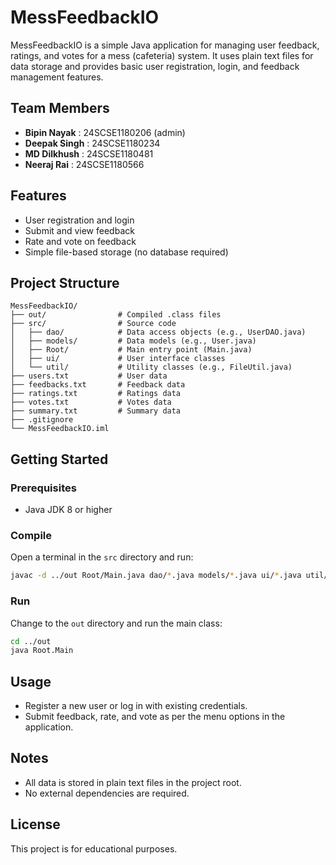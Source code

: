 # MessFeedbackIO

MessFeedbackIO is a simple Java application for managing user feedback, ratings, and votes for a mess (cafeteria) system. It uses plain text files for data storage and provides basic user registration, login, and feedback management features.

## Team Members

- **Bipin Nayak** : 24SCSE1180206 (admin)
- **Deepak Singh** : 24SCSE1180234
- **MD Dilkhush** : 24SCSE1180481
- **Neeraj Rai** : 24SCSE1180566

## Features

- User registration and login
- Submit and view feedback
- Rate and vote on feedback
- Simple file-based storage (no database required)

## Project Structure

```
MessFeedbackIO/
├── out/                # Compiled .class files
├── src/                # Source code
│   ├── dao/            # Data access objects (e.g., UserDAO.java)
│   ├── models/         # Data models (e.g., User.java)
│   ├── Root/           # Main entry point (Main.java)
│   ├── ui/             # User interface classes
│   └── util/           # Utility classes (e.g., FileUtil.java)
├── users.txt           # User data
├── feedbacks.txt       # Feedback data
├── ratings.txt         # Ratings data
├── votes.txt           # Votes data
├── summary.txt         # Summary data
├── .gitignore
└── MessFeedbackIO.iml
```

## Getting Started

### Prerequisites

- Java JDK 8 or higher

### Compile

Open a terminal in the `src` directory and run:

```sh
javac -d ../out Root/Main.java dao/*.java models/*.java ui/*.java util/*.java
```

### Run

Change to the `out` directory and run the main class:

```sh
cd ../out
java Root.Main
```

## Usage

- Register a new user or log in with existing credentials.
- Submit feedback, rate, and vote as per the menu options in the application.

## Notes

- All data is stored in plain text files in the project root.
- No external dependencies are required.

## License

This project is for educational purposes.
